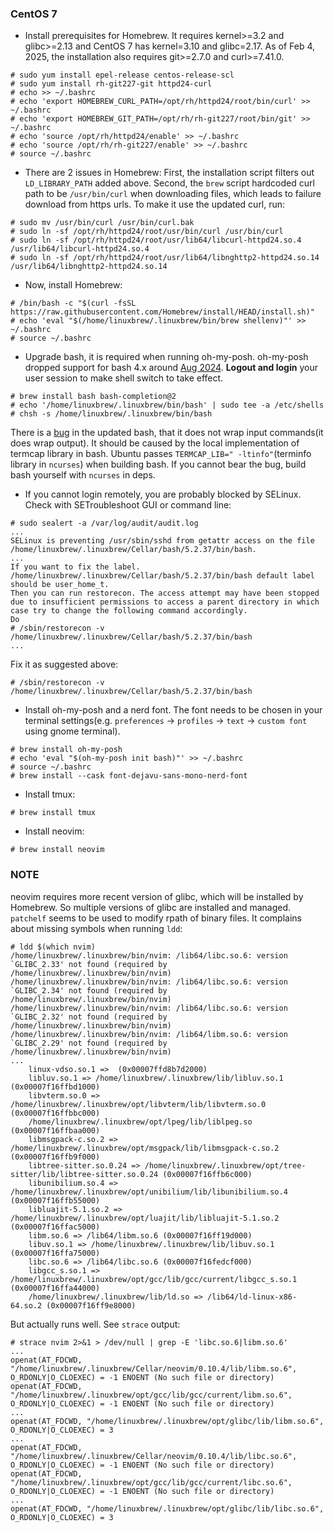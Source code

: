 ### CentOS 7

- Install prerequisites for Homebrew. It requires kernel>=3.2 and glibc>=2.13 and CentOS 7 has kernel=3.10 and glibc=2.17. As of Feb 4, 2025, the installation also requires git>=2.7.0 and curl>=7.41.0.
```
# sudo yum install epel-release centos-release-scl
# sudo yum install rh-git227-git httpd24-curl
# echo >> ~/.bashrc
# echo 'export HOMEBREW_CURL_PATH=/opt/rh/httpd24/root/bin/curl' >> ~/.bashrc
# echo 'export HOMEBREW_GIT_PATH=/opt/rh/rh-git227/root/bin/git' >> ~/.bashrc
# echo 'source /opt/rh/httpd24/enable' >> ~/.bashrc
# echo 'source /opt/rh/rh-git227/enable' >> ~/.bashrc
# source ~/.bashrc
```

- There are 2 issues in Homebrew: First, the installation script filters out `LD_LIBRARY_PATH` added above. Second, the `brew` script hardcoded curl path to be `/usr/bin/curl` when downloading files, which leads to failure download from https urls. To make it use the updated curl, run:
```
# sudo mv /usr/bin/curl /usr/bin/curl.bak
# sudo ln -sf /opt/rh/httpd24/root/usr/bin/curl /usr/bin/curl
# sudo ln -sf /opt/rh/httpd24/root/usr/lib64/libcurl-httpd24.so.4 /usr/lib64/libcurl-httpd24.so.4
# sudo ln -sf /opt/rh/httpd24/root/usr/lib64/libnghttp2-httpd24.so.14 /usr/lib64/libnghttp2-httpd24.so.14
```

- Now, install Homebrew:
```
# /bin/bash -c "$(curl -fsSL https://raw.githubusercontent.com/Homebrew/install/HEAD/install.sh)"
# echo 'eval "$(/home/linuxbrew/.linuxbrew/bin/brew shellenv)"' >> ~/.bashrc
# source ~/.bashrc
```

- Upgrade bash, it is required when running oh-my-posh. oh-my-posh dropped support for bash 4.x around [Aug 2024](https://github.com/JanDeDobbeleer/oh-my-posh/issues/5685). **Logout and login** your user session to make shell switch to take effect.
```
# brew install bash bash-completion@2
# echo '/home/linuxbrew/.linuxbrew/bin/bash' | sudo tee -a /etc/shells
# chsh -s /home/linuxbrew/.linuxbrew/bin/bash
```
There is a [bug](https://github.com/Homebrew/homebrew-core/issues/158667) in the updated bash, that it does not wrap input commands(it does wrap output). It should be caused by the local implementation of termcap library in bash. Ubuntu passes `TERMCAP_LIB=" -ltinfo"`(terminfo library in `ncurses`) when building bash. If you cannot bear the bug, build bash yourself with `ncurses` in deps.

- If you cannot login remotely, you are probably blocked by SELinux. Check with SETroubleshoot GUI or command line:
```
# sudo sealert -a /var/log/audit/audit.log
...
SELinux is preventing /usr/sbin/sshd from getattr access on the file /home/linuxbrew/.linuxbrew/Cellar/bash/5.2.37/bin/bash.
...
If you want to fix the label.
/home/linuxbrew/.linuxbrew/Cellar/bash/5.2.37/bin/bash default label should be user_home_t.
Then you can run restorecon. The access attempt may have been stopped due to insufficient permissions to access a parent directory in which case try to change the following command accordingly.
Do
# /sbin/restorecon -v /home/linuxbrew/.linuxbrew/Cellar/bash/5.2.37/bin/bash
...
```
Fix it as suggested above:
```
# /sbin/restorecon -v /home/linuxbrew/.linuxbrew/Cellar/bash/5.2.37/bin/bash
```

- Install oh-my-posh and a nerd font. The font needs to be chosen in your terminal settings(e.g. `preferences` -> `profiles` -> `text` -> `custom font` using gnome terminal).
```
# brew install oh-my-posh
# echo 'eval "$(oh-my-posh init bash)"' >> ~/.bashrc
# source ~/.bashrc
# brew install --cask font-dejavu-sans-mono-nerd-font
```
- Install tmux:
```
# brew install tmux
```
- Install neovim:
```
# brew install neovim
```

### NOTE

neovim requires more recent version of glibc, which will be installed by Homebrew. So multiple versions of glibc are installed and managed. `patchelf` seems to be used to modify rpath of binary files.
It complains about missing symbols when running `ldd`:
```
# ldd $(which nvim)
/home/linuxbrew/.linuxbrew/bin/nvim: /lib64/libc.so.6: version `GLIBC_2.33' not found (required by /home/linuxbrew/.linuxbrew/bin/nvim)
/home/linuxbrew/.linuxbrew/bin/nvim: /lib64/libc.so.6: version `GLIBC_2.34' not found (required by /home/linuxbrew/.linuxbrew/bin/nvim)
/home/linuxbrew/.linuxbrew/bin/nvim: /lib64/libc.so.6: version `GLIBC_2.32' not found (required by /home/linuxbrew/.linuxbrew/bin/nvim)
/home/linuxbrew/.linuxbrew/bin/nvim: /lib64/libm.so.6: version `GLIBC_2.29' not found (required by /home/linuxbrew/.linuxbrew/bin/nvim)
...
	linux-vdso.so.1 =>  (0x00007ffd8b7d2000)
	libluv.so.1 => /home/linuxbrew/.linuxbrew/lib/libluv.so.1 (0x00007f16ffbd1000)
	libvterm.so.0 => /home/linuxbrew/.linuxbrew/opt/libvterm/lib/libvterm.so.0 (0x00007f16ffbbc000)
	/home/linuxbrew/.linuxbrew/opt/lpeg/lib/liblpeg.so (0x00007f16ffbaa000)
	libmsgpack-c.so.2 => /home/linuxbrew/.linuxbrew/opt/msgpack/lib/libmsgpack-c.so.2 (0x00007f16ffb9f000)
	libtree-sitter.so.0.24 => /home/linuxbrew/.linuxbrew/opt/tree-sitter/lib/libtree-sitter.so.0.24 (0x00007f16ffb6c000)
	libunibilium.so.4 => /home/linuxbrew/.linuxbrew/opt/unibilium/lib/libunibilium.so.4 (0x00007f16ffb55000)
	libluajit-5.1.so.2 => /home/linuxbrew/.linuxbrew/opt/luajit/lib/libluajit-5.1.so.2 (0x00007f16ffac5000)
	libm.so.6 => /lib64/libm.so.6 (0x00007f16ff19d000)
	libuv.so.1 => /home/linuxbrew/.linuxbrew/lib/libuv.so.1 (0x00007f16ffa75000)
	libc.so.6 => /lib64/libc.so.6 (0x00007f16fedcf000)
	libgcc_s.so.1 => /home/linuxbrew/.linuxbrew/opt/gcc/lib/gcc/current/libgcc_s.so.1 (0x00007f16ffa44000)
	/home/linuxbrew/.linuxbrew/lib/ld.so => /lib64/ld-linux-x86-64.so.2 (0x00007f16ff9e8000)
```
But actually runs well. See `strace` output:
```
# strace nvim 2>&1 > /dev/null | grep -E 'libc.so.6|libm.so.6'
...
openat(AT_FDCWD, "/home/linuxbrew/.linuxbrew/Cellar/neovim/0.10.4/lib/libm.so.6", O_RDONLY|O_CLOEXEC) = -1 ENOENT (No such file or directory)
openat(AT_FDCWD, "/home/linuxbrew/.linuxbrew/opt/gcc/lib/gcc/current/libm.so.6", O_RDONLY|O_CLOEXEC) = -1 ENOENT (No such file or directory)
...
openat(AT_FDCWD, "/home/linuxbrew/.linuxbrew/opt/glibc/lib/libm.so.6", O_RDONLY|O_CLOEXEC) = 3
...
openat(AT_FDCWD, "/home/linuxbrew/.linuxbrew/Cellar/neovim/0.10.4/lib/libc.so.6", O_RDONLY|O_CLOEXEC) = -1 ENOENT (No such file or directory)
openat(AT_FDCWD, "/home/linuxbrew/.linuxbrew/opt/gcc/lib/gcc/current/libc.so.6", O_RDONLY|O_CLOEXEC) = -1 ENOENT (No such file or directory)
...
openat(AT_FDCWD, "/home/linuxbrew/.linuxbrew/opt/glibc/lib/libc.so.6", O_RDONLY|O_CLOEXEC) = 3
```
